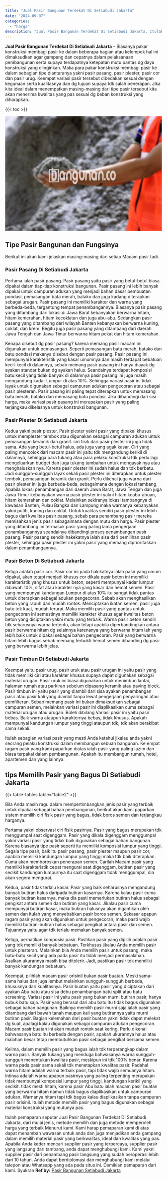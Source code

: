 ```yaml
---
title: "Jual Pasir Bangunan Terdekat Di Setiabudi Jakarta"
date: "2024-09-07"
categories: 
  - "harga"
description: "Jual Pasir Bangunan Terdekat Di Setiabudi Jakarta. Itulah pemaparan seputar Jual Pasir Bangunan Terdekat Di Setiabudi Jakarta, dari mulai jenis, metode memil..."
---
```


**Jual Pasir Bangunan Terdekat Di Setiabudi Jakarta** – Biasanya pakar konstruksi membagi pasir ke dalam beberapa bagian atau kelompok hal ini dimaksudkan agar gampang dan cepatnya dalam pelaksanaan pembangunan serta supaya terdapatnya ketepatan mutu pantas dg daya konstruksi yang diinginkan. Maka para pakar konstruksi membagi pasir ke dalam sebagian tipe diantaranya yakni pasir pasang, pasir plester, pasir cor dan pasir urug. Keempat variasi pasir tersebut dibedakan sesuai dengan kegunaan serta kualitasnya dan dg tujuan supaya tdk salah penerapan. Jika kita ideal dalam menempatkan masing-masing dari tipe pasir tersebut kita akan menerima kwalitas yang pas sesuai dg beban konstruksi yang diharapkan.

{{< toc >}}

![Jual Pasir Bangunan Terdekat Di Setiabudi Jakarta](/images/jual-pasir-bangunan-56.png)

## Tipe Pasir Bangunan dan Fungsinya

Berikut ini akan kami jelaskan masing-masing dari setiap Macam pasir tadi.

### Pasir Pasang Di Setiabudi Jakarta

Pertama ialah pasir pasang. Pasir pasang yaitu pasir yang betul-betul biasa dipakai dalam tiap-tiap konstruksi bangunan. Pasir pasang ini lebih banyak dipakai untuk campuran adukan yang menjadi bahan dasar pembuatan pondasi, pemasangan bata merah, batako dan juga kadang diterapkan sebagai urugan. Pasir pasang ini memiliki karakter dan warna yang berbeda-beda, tergantung tempat penambangannya. Biasanya pasir pasang yang ditambang dari lokasi di Jawa Barat kebanyakan berwarna hitam, hitam kemerahan, hitam kecoklatan dan juga abu-abu. Sedangkan pasir pasang yang ditambang dari wilayah Banten kebanyakan berwarna kuning, coklat, dan krem. Begitu juga pasir pasang yang ditambang dari daerah Jawa Tengah dan Jawa Timur berwarna hitam pekat dan hitam kemerahan.

Kenapa disebut dg pasir pasang? karena memang pasir macam ini digunakan untuk pemasangan. Seperti pemasangan bata merah, batako dan batu pondasi makanya disebut dengan pasir pasang. Pasir pasang ini mempunyai karakteristik yang kasar umumnya dan masih terdapat bebatuan kecil-kecil di dalamnya, sebab memang pasir pasang ini hanya diayak dg ayakan standar bukan dg ayakan halus. Seandainya terdapat komposisi batu kecil yang tidak banyak di dalamnya pasir pasang ini juga masih mengandung kadar Lumpur di atas 10%. Sehingga variasi pasir ini tidak layak untuk digunakan sebagai campuran adukan pengecoran atau sebagai pasir plesteran. Pasir pasang ini paling tepat diterapkan untuk memasang bata merah, batako dan memasang batu pondasi. Jika dibandingi dari sisi harga, maka variasi pasir pasang ini merupakan pasir yang paling terjangkau dikelasnya untuk konstruksi bangunan.

### Pasir Plester Di Setiabudi Jakarta

Kedua yakni pasir plester. Pasir plester yakni pasir yang dipakai khusus untuk memplester tembok atau digunakan sebagai campuran adukan untuk pemasangan keramik dan granit. ciri fisik dari pasir plester ini juga tidak sama. Ada yang betul-betul halus, ada juga yang agak kasar. Ciri yang paling mencolok dari macam pasir ini yaitu tdk mengandung kerikil di dalamnya, sehingga para tukang atau para pelaku konstruksi tdk perlu lagi mengeluarkan budget dan juga tukang tambahan untuk mengayak nya atau menghaluskan nya. Karena pasir plester ini sudah halus dan tdk berbatu. Jadi sungguh-sungguh layak sekali pasir plester ini diterapkan untuk plester tembok, pemasangan keramik dan granit. Perlu dikenal juga warna dari pasir plester ini juga berbeda-beda, sebagaimana dengan lokasi tambang. Apabila lokasi penambangan dari daerah Jawa Barat, Jawa Tengah dan juga Jawa Timur kebanyakan warna pasir plester ini yakni hitam keabu-abuan, hitam kemerahan dan coklat. Melainkan sekiranya lokasi tambangnya di kawasan Banten, Pulau Bangka dan Lampung maka warnanya kebanyakan yakni putih, kuning dan coklat. Untuk kualitas sendiri pasir plester ini lebih bagus dari kwalitas pasir pasang, sebab para penambang pasir mereka memisahkan jenis pasir sebagaimana dengan mutu dan harga. Pasir plester yang ditambang ini termasuk pasir yang paling lama pengerjaan penambangannya seandainya dibandingi proses penambangan pasir pasang. Pasir pasang sendiri hakekatnya ialah sisa dari pemilihan pasir plester, sehingga pasir plester ini yakni pasir yang memang diprioritaskan dalam penambangannya.

### Pasir Beton Di Setiabudi Jakarta

Ketiga adalah pasir cor. Pasir cor ini pada hakikatnya ialah pasir yang umum dipakai, akan tetapi menjadi khusus cor dikala pasir beton ini memiliki karakteristik yang khusus untuk beton; seperti mempunyai kadar lumpur dibawah 10%, sifat atau karakter nya yang kasar dan hemat semen. Pasir yang mempunyai kandungan Lumpur di atas 10% itu sangat tidak pantas untuk diterapkan sebagai adukan pengecoran. Sebab akan menghasilkan beton yang rapuh dan mudah rontok. Menciptakan ikatan semen, pasir juga batu tdk kuat, mudah terurai. Maka memilih pasir yang pantas untuk pengecoran ini semestinya memiliki karakter khusus agar kwalitas beton beton yang diciptakan yakni mutu yang terbaik. Warna pasir beton sendiri tdk seharusnya warna tertentu, akan tetapi apabila diperbandingkan antara pasir berwarna hitam dg selainnya karenanya yang berwarna hitam lah yang lebih baik untuk dipakai sebagai bahan pengecoran. Pasir yang berwarna hitam lebih bagus sebab memang terbukti hemat semen dibanding dg pasir yang berwarna lebih jelas.

### Pasir Timbun Di Setiabudi Jakarta

Keempat yaitu pasir urug. pasir uruk atau pasir urugan ini yaitu pasir yang tidak memiliki ciri atau karakter khusus supaya dapat digunakan sebagai material urugan. Pasir uruk ini biasa digunakan untuk menimbun lantai, halaman rumah atau parkiran sebelum dipasang keramik atau paving block. Pasir timbun ini yaitu pasir yang diambil dari sisa ayakan penambangan pasir atau pasir kali yang diambil tanpa lewat pengerjaan penyaringan atau pemfilteran. Sebab memang pasir ini bukan dimaksudkan sebagai campuran semen, melainkan variasi pasir ini diaplikasikan cuma sebagai material urugan atau urugan. Boleh dibilang Variasi pasir ini yaitu pasir bebas. Baik warna ataupun karakternya bebas, tidak khusus. Apakah mempunyai kandungan lumpur yang tinggi ataupun tdk, tdk akan berakibat sama sekali.

Itulah sebagian variasi pasir yang mesti Anda ketahui jikalau anda yakni seorang pelaku konstruksi dalam membangun sebuah bangunan. Ke empat ragam pasir yang kami paparkan diatas ialah pasir yang paling lazim dan biasa terpakai dalam pembangunan. Apakah itu membangun rumah, hotel, apartemen dan yang lainnya.

## tips Memilih Pasir yang Bagus Di Setiabudi Jakarta

{{< table-tables table="table2" >}}

Bila Anda masih ragu dalam mempertimbangkan jenis pasir yang terbaik untuk dipakai sebagai bahan pembangunan, berikut akan kami paparkan sistem memilih ciri fisik pasir yang bagus, tidak boros semen dan terjangkau harganya.

Pertama yakni observasi ciri fisik pasirnya. Pasir yang bagus merupakan tdk menggumpal saat digenggam. Pasir yang dikala digenggam menggumpal yakni variasi pasir yang tidak baik digunakan sebagai bahan bangunan. Karena biasanya tipe pasir seperti itu memiliki komposisi lumpur yang tinggi. Segala tipe pasir, baik itu pasir pasang, pasir plester maupun pasir cor, apabila memiliki kandungan lumpur yang tinggi maka tdk baik diterapkan. Cuma akan memboroskan penerapan semen. Carilah Macam pasir yang memiliki karakteristik cepat mengurai saat digenggam, butiran pasir yang sedikit kandungan lumpurnya itu saat digenggam tidak menggumpal, dia akan segera mengurai.

Kedua, pasir tidak terlalu kasar. Pasir yang baik seharusnya mengandung banyak butiran halus daripada butiran kasarnya. Karena kalau pasir cuma banyak butiran kasarnya, maka dia pasti memerlukan butiran halus sebagai pengikat antara semen dan butiran yang kasar. Jikalau pasir cuma mempunyai butiran kasar, maka butiran halusnya akan digantikan oleh semen dan itulah yang menyebabkan pasir boros semen. Sekasar apapun ragam pasir yang akan digunakan untuk pengecoran, maka pasti wajib memiliki butiran-butiran halus sebagai pengikat antara pasir dan semen. Tujuannya yaitu agar tdk terlalu memakan banyak semen.

Ketiga, perhatikan komposisi pasir. Pastikan pasir yang dipilih adalah pasir yang tdk memiliki banyak bebatuan. Terkhusus jikalau Anda memilih pasir untuk plesteran. Melainkan bila Anda memilih pasir untuk pasang, maka batu-batu kecil yang ada pada pasir itu tidak menjadi permasalahan. Asalkan ukurannya masih bisa ditolerir. Jadi, pastikan pasir tdk memiliki banyak kandungan bebatuan.

Keempat, pilihlah macam pasir orisinil bukan pasir buatan. Meski sama-sama halus dan juga lembut melainkan sungguh-sungguh berbeda, khususnya dari kualitasnya. Pasir buatan yaitu pasir yang diciptakan dari ayakan Abu batu atau sisa debu penambangan batu split atau batu screening. Variasi pasir ini yaitu pasir yang bukan murni butiran pasir, hanya bubuk batu saja. Pasir yang berasal dari abu batu itu tidak bagus digunakan sebagai bahan bangunan. Baiknya memilih pasir murni saja ialah pasir yang ditambang dari bawah tanah maupun kali yang butirannya yaitu murni butiran pasir. Bagian kelemahan dari pasir buatan yakni tidak dapat melekat dg kuat, apalagi kalau digunakan sebagai campuran adukan pengecoran. Macam pasir buatan ini akan mudah rontok saat kering. Perlu dikenal bahwasanya batu itu berbeda dengan pasir, apakah ukurannya halus atau malahan besar tetap membutuhkan pasir sebagai pengikat bersama semen.

Kelima, dalam memilih pasir yang bagus ialah tdk terperangkap dalam warna pasir. Banyak tukang yang menduga bahwasanya warna sungguh-sungguh menentukan kwalitas pasir, meskipun ini tdk 100% benar. Karena warna pada pasir sama sekali tdk menetapkan kwalitas pasir. Padahal warna hitam adalah warna terbaik pasir, tapi tidak wajib semuanya hitam. Intinya adalah warna apapun pasirnya yang paling terpenting merupakan tidak mempunyai komposisi lumpur yang tinggi, kandungan kerikil yang sedikit. tidak mesti hitam, karena pasir Abu batu ialah macam pasir buatan yang berwarna hitam namun tidak bagus diaplikasikan untuk campuran adukan. Warnanya hitam tapi tdk bagus kalau diaplikasikan tanpa campuran pasir orisinil. Itulah metode memilih pasir yang bagus digunakan sebagai material konstruksi yang mutunya pas.

Itulah pemaparan seputar Jual Pasir Bangunan Terdekat Di Setiabudi Jakarta, dari mulai jenis, metode memilih dan juga metode memperoleh harga yang terbaik Menurut kami. Kami harap pemaparan kami di atas dapat menambah wawasan untuk anda dan juga menjadikan anda gampang dalam memilih material pasir yang berkwalitas, ideal dan kwalitas yang pas. Apabila Anda keder mencari supplier pasir yang terpercaya, supplier pasir yang langsung dari tambang, anda dapat menghubungi kami. Kami yakni supplier pasir dari penambang pasir langsung yang sudah beroperasi lebih dari 10 tahun. Anda dapat berdiplomasi dan menghubungi kami melalui telepon atau Whatsapp yang ada pada situs ini. Demikian pemaparan dari kami. Syukran
**Ref by:** [Pasir Bangunan Setiabudi Jakarta](https://id.wikipedia.org/wiki/Pasir)
